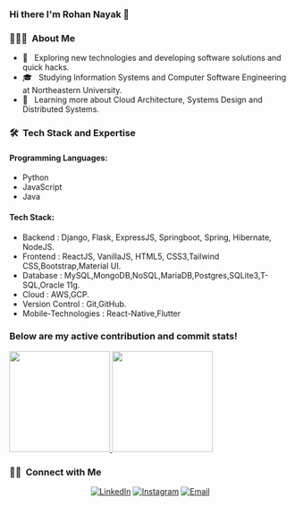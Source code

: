 ### Hi there I'm Rohan Nayak 👋


<h3> 👨🏻‍💻 &nbsp;About Me </h3>

- 🤔 &nbsp; Exploring new technologies and developing software solutions and quick hacks.
- 🎓 &nbsp; Studying Information Systems and Computer Software Engineering at Northeastern University.
- 🌱 &nbsp; Learning more about Cloud Architecture, Systems Design and Distributed Systems.

<h3> 🛠 &nbsp;Tech Stack and Expertise</h3>

<p>
  <h4>Programming Languages:</h4>
  <ul>
    <li>Python</li>
    <li>JavaScript</li>
    <li>Java</li>
  </ul>
  <h4>Tech Stack:</h4>
  <ul>
    <li>Backend : Django, Flask, ExpressJS, Springboot, Spring, Hibernate, NodeJS.</li>
    <li>Frontend : ReactJS, VanillaJS, HTML5, CSS3,Tailwind CSS,Bootstrap,Material UI.</li>
    <li>Database : MySQL,MongoDB,NoSQL,MariaDB,Postgres,SQLite3,T-SQL,Oracle 11g.</li>
    <li>Cloud : AWS,GCP.</li>
    <li>Version Control : Git,GitHub.</li>
    <li>Mobile-Technologies : React-Native,Flutter</li>
  </ul>
<p>

<h3>Below are my active contribution and commit stats!</h3>

<a href="https://github.com/rohan9769">
  <img height="180em" src="https://github-readme-stats.vercel.app/api?username=rohan9769&theme=radical&show_icons=true" />
  <img height="180em" src="https://github-readme-stats.vercel.app/api/top-langs/?username=rohan9769&theme=radical&layout=compact" />
</a>

<br/>

<h3> 🤝🏻 &nbsp;Connect with Me </h3>

<p align="center">
<!-- <a href="https://www.adityavsingh.com/"><img alt="Website" src="https://img.shields.io/badge/Website-www.adityavsingh.com-blue?style=flat-square&logo=google-chrome"></a> -->
<a href="https://www.linkedin.com/in/rsnayak21/"><img alt="LinkedIn" src="https://img.shields.io/badge/LinkedIn-Rohan Nayak-blue?style=flat-square&logo=linkedin"></a>
<a href="https://www.instagram.com/roncr_7/"><img alt="Instagram" src="https://img.shields.io/badge/Instagram-roncr__7-blue?style=flat-square&logo=instagram"></a>
<a href="mailto:nayak.ro@northeastern.edu"><img alt="Email" src="https://img.shields.io/badge/Email-nayak.ro@northeastern.edu-blue?style=flat-square&logo=gmail"></a>
</p>

